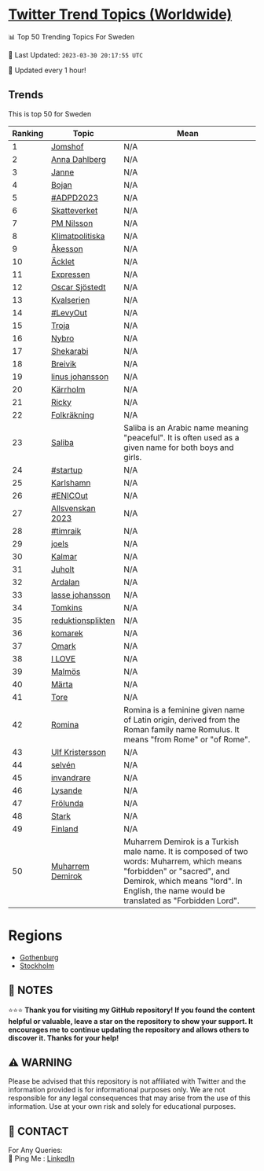 [Twitter Trend Topics (Worldwide)](https://github.com/ErcinDedeoglu/Twitter-Trend-Topics)
==========


📊 Top 50 Trending Topics For Sweden

📆 Last Updated: `2023-03-30 20:17:55 UTC`

🔧 Updated every 1 hour!


## Trends

This is top 50 for Sweden

| Ranking | Topic | Mean |
| ------- | ------------ | ------------ |
| 1 | [Jomshof](http://twitter.com/search?q=Jomshof) | N/A |
| 2 | [Anna Dahlberg](http://twitter.com/search?q=Anna+Dahlberg) | N/A |
| 3 | [Janne](http://twitter.com/search?q=Janne) | N/A |
| 4 | [Bojan](http://twitter.com/search?q=Bojan) | N/A |
| 5 | [#ADPD2023](http://twitter.com/search?q=%23ADPD2023) | N/A |
| 6 | [Skatteverket](http://twitter.com/search?q=Skatteverket) | N/A |
| 7 | [PM Nilsson](http://twitter.com/search?q=PM+Nilsson) | N/A |
| 8 | [Klimatpolitiska](http://twitter.com/search?q=Klimatpolitiska) | N/A |
| 9 | [Åkesson](http://twitter.com/search?q=%c3%85kesson) | N/A |
| 10 | [Äcklet](http://twitter.com/search?q=%c3%84cklet) | N/A |
| 11 | [Expressen](http://twitter.com/search?q=Expressen) | N/A |
| 12 | [Oscar Sjöstedt](http://twitter.com/search?q=Oscar+Sj%c3%b6stedt) | N/A |
| 13 | [Kvalserien](http://twitter.com/search?q=Kvalserien) | N/A |
| 14 | [#LevyOut](http://twitter.com/search?q=%23LevyOut) | N/A |
| 15 | [Troja](http://twitter.com/search?q=Troja) | N/A |
| 16 | [Nybro](http://twitter.com/search?q=Nybro) | N/A |
| 17 | [Shekarabi](http://twitter.com/search?q=Shekarabi) | N/A |
| 18 | [Breivik](http://twitter.com/search?q=Breivik) | N/A |
| 19 | [linus johansson](http://twitter.com/search?q=linus+johansson) | N/A |
| 20 | [Kärrholm](http://twitter.com/search?q=K%c3%a4rrholm) | N/A |
| 21 | [Ricky](http://twitter.com/search?q=Ricky) | N/A |
| 22 | [Folkräkning](http://twitter.com/search?q=Folkr%c3%a4kning) | N/A |
| 23 | [Saliba](http://twitter.com/search?q=Saliba) | Saliba is an Arabic name meaning "peaceful". It is often used as a given name for both boys and girls. |
| 24 | [#startup](http://twitter.com/search?q=%23startup) | N/A |
| 25 | [Karlshamn](http://twitter.com/search?q=Karlshamn) | N/A |
| 26 | [#ENICOut](http://twitter.com/search?q=%23ENICOut) | N/A |
| 27 | [Allsvenskan 2023](http://twitter.com/search?q=Allsvenskan+2023) | N/A |
| 28 | [#timraik](http://twitter.com/search?q=%23timraik) | N/A |
| 29 | [joels](http://twitter.com/search?q=joels) | N/A |
| 30 | [Kalmar](http://twitter.com/search?q=Kalmar) | N/A |
| 31 | [Juholt](http://twitter.com/search?q=Juholt) | N/A |
| 32 | [Ardalan](http://twitter.com/search?q=Ardalan) | N/A |
| 33 | [lasse johansson](http://twitter.com/search?q=lasse+johansson) | N/A |
| 34 | [Tomkins](http://twitter.com/search?q=Tomkins) | N/A |
| 35 | [reduktionsplikten](http://twitter.com/search?q=reduktionsplikten) | N/A |
| 36 | [komarek](http://twitter.com/search?q=komarek) | N/A |
| 37 | [Omark](http://twitter.com/search?q=Omark) | N/A |
| 38 | [I LOVE](http://twitter.com/search?q=I+LOVE) | N/A |
| 39 | [Malmös](http://twitter.com/search?q=Malm%c3%b6s) | N/A |
| 40 | [Märta](http://twitter.com/search?q=M%c3%a4rta) | N/A |
| 41 | [Tore](http://twitter.com/search?q=Tore) | N/A |
| 42 | [Romina](http://twitter.com/search?q=Romina) | Romina is a feminine given name of Latin origin, derived from the Roman family name Romulus. It means "from Rome" or "of Rome". |
| 43 | [Ulf Kristersson](http://twitter.com/search?q=Ulf+Kristersson) | N/A |
| 44 | [selvén](http://twitter.com/search?q=selv%c3%a9n) | N/A |
| 45 | [invandrare](http://twitter.com/search?q=invandrare) | N/A |
| 46 | [Lysande](http://twitter.com/search?q=Lysande) | N/A |
| 47 | [Frölunda](http://twitter.com/search?q=Fr%c3%b6lunda) | N/A |
| 48 | [Stark](http://twitter.com/search?q=Stark) | N/A |
| 49 | [Finland](http://twitter.com/search?q=Finland) | N/A |
| 50 | [Muharrem Demirok](http://twitter.com/search?q=Muharrem+Demirok) | Muharrem Demirok is a Turkish male name. It is composed of two words: Muharrem, which means "forbidden" or "sacred", and Demirok, which means "lord". In English, the name would be translated as "Forbidden Lord". |



# Regions

* [Gothenburg](</Sweden/Gothenburg.md>)
* [Stockholm](</Sweden/Stockholm.md>)



## 📝 NOTES

⭐⭐⭐ **Thank you for visiting my GitHub repository! If you found the content helpful or valuable, leave a star on the repository to show your support. It encourages me to continue updating the repository and allows others to discover it. Thanks for your help!**


## ⚠️ WARNING

Please be advised that this repository is not affiliated with Twitter and the information provided is for informational purposes only. We are not responsible for any legal consequences that may arise from the use of this information. Use at your own risk and solely for educational purposes.


## 📨 CONTACT

 For Any Queries:  
            🏓 Ping Me : [LinkedIn](https://www.linkedin.com/in/ercindedeoglu/)
